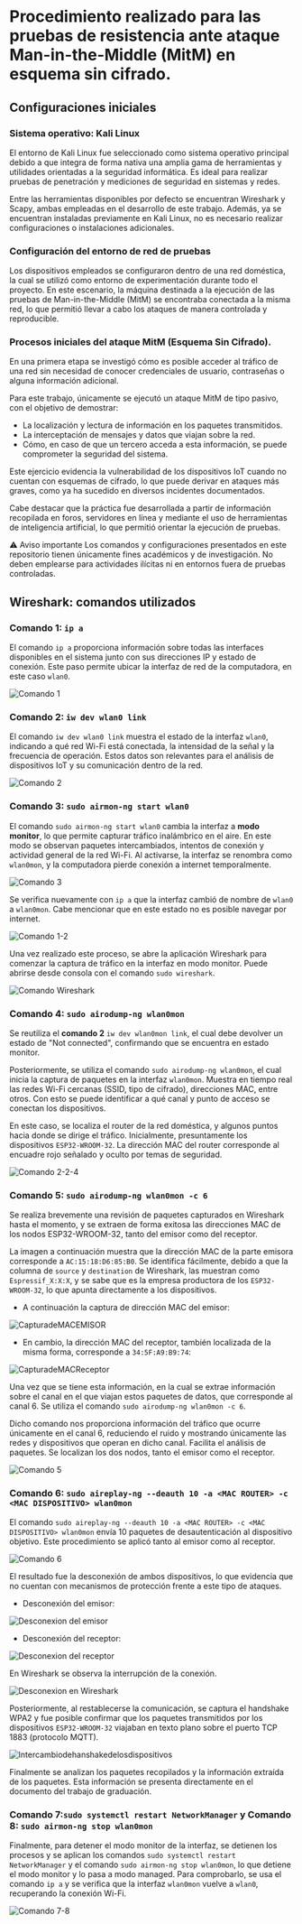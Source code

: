 # Procedimiento realizado para las pruebas de resistencia ante ataque Man-in-the-Middle (MitM) en esquema sin cifrado. 

## Configuraciones iniciales

### Sistema operativo: Kali Linux

El entorno de Kali Linux fue seleccionado como sistema operativo principal debido a que integra de forma nativa una amplia gama de herramientas y utilidades orientadas a la seguridad informática. Es ideal para realizar pruebas de penetración y mediciones de seguridad en sistemas y redes.

Entre las herramientas disponibles por defecto se encuentran Wireshark y Scapy, ambas empleadas en el desarrollo de este trabajo. Además, ya se encuentran instaladas previamente en Kali Linux, no es necesario realizar configuraciones o instalaciones adicionales. 

### Configuración del entorno de red de pruebas

Los dispositivos empleados se configuraron dentro de una red doméstica, la cual se utilizó como entorno de experimentación durante todo el proyecto. En este escenario, la máquina destinada a la ejecución de las pruebas de Man-in-the-Middle (MitM) se encontraba conectada a la misma red, lo que permitió llevar a cabo los ataques de manera controlada y reproducible.

### Procesos iniciales del ataque MitM (Esquema Sin Cifrado). 

En una primera etapa se investigó cómo es posible acceder al tráfico de una red sin necesidad de conocer credenciales de usuario, contraseñas o alguna información adicional.

Para este trabajo, únicamente se ejecutó un ataque MitM de tipo pasivo, con el objetivo de demostrar:

- La localización y lectura de información en los paquetes transmitidos.
- La interceptación de mensajes y datos que viajan sobre la red.
- Cómo, en caso de que un tercero acceda a esta información, se puede comprometer la seguridad del sistema.

Este ejercicio evidencia la vulnerabilidad de los dispositivos IoT cuando no cuentan con esquemas de cifrado, lo que puede derivar en ataques más graves, como ya ha sucedido en diversos incidentes documentados. 

Cabe destacar que la práctica fue desarrollada a partir de información recopilada en foros, servidores en línea y mediante el uso de herramientas de inteligencia artificial, lo que permitió orientar la ejecución de pruebas. 

⚠️ Aviso importante
Los comandos y configuraciones presentados en este repositorio tienen únicamente fines académicos y de investigación. No deben emplearse para actividades ilícitas ni en entornos fuera de pruebas controladas.

## Wireshark: comandos utilizados

### Comando 1: `ip a`

El comando `ip a` proporciona información sobre todas las interfaces disponibles en el sistema junto con sus direcciones IP y estado de conexión. Este paso permite ubicar la interfaz de red de la computadora, en este caso `wlan0`.

![Comando 1](https://github.com/Mariyei/TrabMariaAlvarez/blob/main/Resistencia%20ante%20ataques%20Man-in-the-Middle/Esquema%20Sin%20Cifrado/Material%20visual/Comando%201.png)

### Comando 2: `iw dev wlan0 link`

El comando `iw dev wlan0 link` muestra el estado de la interfaz `wlan0`, indicando a qué red Wi-Fi está conectada, la intensidad de la señal y la frecuencia de operación.  Estos datos son relevantes para el análisis de dispositivos IoT y su comunicación dentro de la red.

![Comando 2](https://github.com/Mariyei/TrabMariaAlvarez/blob/main/Resistencia%20ante%20ataques%20Man-in-the-Middle/Esquema%20Sin%20Cifrado/Material%20visual/Comando%202.png)

### Comando 3: `sudo airmon-ng start wlan0`

El comando `sudo airmon-ng start wlan0` cambia la interfaz a **modo monitor**, lo que permite capturar tráfico inalámbrico en el aire. En este modo se observan paquetes intercambiados, intentos de conexión y actividad general de la red Wi-Fi. Al activarse, la interfaz se renombra como `wlan0mon`, y la computadora pierde conexión a internet temporalmente.

![Comando 3](https://github.com/Mariyei/TrabMariaAlvarez/blob/main/Resistencia%20ante%20ataques%20Man-in-the-Middle/Esquema%20Sin%20Cifrado/Material%20visual/Comando%203.png)

Se verifica nuevamente con `ip a` que la interfaz cambió de nombre de `wlan0` a `wlan0mon`. Cabe mencionar que en este estado no es posible navegar por internet.

![Comando 1-2](https://github.com/Mariyei/TrabMariaAlvarez/blob/main/Resistencia%20ante%20ataques%20Man-in-the-Middle/Esquema%20Sin%20Cifrado/Material%20visual/Comando%201-2.png)

Una vez realizado este proceso, se abre la aplicación Wireshark para comenzar la captura de tráfico en la interfaz en modo monitor. Puede abrirse desde consola con el comando `sudo wireshark`.

![Comando Wireshark](https://github.com/Mariyei/TrabMariaAlvarez/blob/main/Resistencia%20ante%20ataques%20Man-in-the-Middle/Esquema%20Sin%20Cifrado/Material%20visual/Comando%20Wireshark.png)

### Comando 4: `sudo airodump-ng wlan0mon`

Se reutiliza el **comando 2** `iw dev wlan0mon link`, el cual debe devolver un estado de "Not connected", confirmando que se encuentra en estado monitor. 

Posteriormente, se utiliza el comando `sudo airodump-ng wlan0mon`, el cual inicia la captura de paquetes en la interfaz `wlan0mon`. Muestra en tiempo real las redes Wi-Fi cercanas (SSID,  tipo de cifrado), direcciones MAC, entre otros. Con esto se puede identificar a qué canal y punto de acceso se conectan los dispositivos. 

En este caso, se localiza el router de la red doméstica, y algunos puntos hacia donde se dirige el tráfico. Inicialmente, presuntamente los dispositivos `ESP32-WROOM-32`. La dirección MAC del router corresponde al encuadre rojo señalado y oculto por temas de seguridad. 

![Comando 2-2-4](https://github.com/Mariyei/TrabMariaAlvarez/blob/main/Resistencia%20ante%20ataques%20Man-in-the-Middle/Esquema%20Sin%20Cifrado/Material%20visual/Comando%202-2-4.png)

### Comando 5: `sudo airodump-ng wlan0mon -c 6`

Se realiza brevemente una revisión de paquetes capturados en Wireshark hasta el momento, y se extraen de forma exitosa las direcciones MAC de los nodos ESP32-WROOM-32, tanto del emisor como del receptor. 

La imagen a continuación muestra que la dirección MAC de la parte emisora corresponde a `AC:15:18:D6:85:B0`. Se identifica fácilmente, debido a que la columna de `source` y `destination` de Wireshark, las muestran como `Espressif_X:X:X`, y se sabe que es la empresa productora de los `ESP32-WROOM-32`, lo que apunta directamente a los dispositivos. 

- A continuación la captura de dirección MAC del emisor: 
 
![CapturadeMACEMISOR](https://github.com/Mariyei/TrabMariaAlvarez/blob/main/Resistencia%20ante%20ataques%20Man-in-the-Middle/Esquema%20Sin%20Cifrado/Material%20visual/CapturadeMACEMISOR.png)

- En cambio, la dirección MAC del receptor, también localizada de la misma forma, corresponde a `34:5F:A9:B9:74`: 

![CapturadeMACReceptor](https://github.com/Mariyei/TrabMariaAlvarez/blob/main/Resistencia%20ante%20ataques%20Man-in-the-Middle/Esquema%20Sin%20Cifrado/Material%20visual/CapturadeMACReceptor.png) 

Una vez que se tiene esta información, en la cual se extrae información sobre el canal en el que viajan estos paquetes de datos, que corresponde al  canal 6. Se utiliza el comando `sudo airodump-ng wlan0mon -c 6`. 

Dicho comando nos proporciona información del tráfico que ocurre únicamente en el canal 6, reduciendo el ruido y mostrando únicamente las redes y dispositivos que operan en dicho canal. Facilita el análisis de paquetes. Se localizan los dos nodos, tanto el emisor como el receptor. 

![Comando 5](https://github.com/Mariyei/TrabMariaAlvarez/blob/main/Resistencia%20ante%20ataques%20Man-in-the-Middle/Esquema%20Sin%20Cifrado/Material%20visual/Comando%205.png)

### Comando 6: `sudo aireplay-ng --deauth 10 -a <MAC ROUTER> -c <MAC DISPOSITIVO> wlan0mon`

El comando `sudo aireplay-ng --deauth 10 -a <MAC ROUTER> -c <MAC DISPOSITIVO> wlan0mon` envía 10 paquetes de desautenticación al dispositivo objetivo. Este procedimiento se aplicó tanto al emisor como al receptor.

![Comando 6](https://github.com/Mariyei/TrabMariaAlvarez/blob/main/Resistencia%20ante%20ataques%20Man-in-the-Middle/Esquema%20Sin%20Cifrado/Material%20visual/Comando%206.png)

El resultado fue la desconexión de ambos dispositivos, lo que evidencia que no cuentan con mecanismos de protección frente a este tipo de ataques.  

- Desconexión del emisor: 

![Desconexion del emisor](https://github.com/Mariyei/TrabMariaAlvarez/blob/main/Resistencia%20ante%20ataques%20Man-in-the-Middle/Esquema%20Sin%20Cifrado/Material%20visual/Ca%C3%ADda%20desde%20el%20emisor.png)

- Desconexión del receptor: 

![Desconexion del receptor](https://github.com/Mariyei/TrabMariaAlvarez/blob/main/Resistencia%20ante%20ataques%20Man-in-the-Middle/Esquema%20Sin%20Cifrado/Material%20visual/Ca%C3%ADda%20desde%20el%20receptor.png)

En Wireshark se observa la interrupción de la conexión.

![Desconexion en Wireshark](https://github.com/Mariyei/TrabMariaAlvarez/blob/main/Resistencia%20ante%20ataques%20Man-in-the-Middle/Esquema%20Sin%20Cifrado/Material%20visual/ProcesodeDeAuth.png)

Posteriormente, al restablecerse la comunicación, se captura el handshake WPA2 y fue posible confirmar que los paquetes transmitidos por los dispositivos `ESP32-WROOM-32` viajaban en texto plano sobre el puerto TCP 1883 (protocolo MQTT).

![Intercambiodehanshakedelosdispositivos](https://github.com/Mariyei/TrabMariaAlvarez/blob/main/Resistencia%20ante%20ataques%20Man-in-the-Middle/Esquema%20Sin%20Cifrado/Material%20visual/Intercambiodehandshakedelosdispositivos.png)

Finalmente se analizan los paquetes recopilados y la información extraída de los paquetes. Esta información se presenta directamente en el documento del trabajo de graduación. 

### Comando 7:`sudo systemctl restart NetworkManager` y Comando 8: `sudo airmon-ng stop wlan0mon` 

Finalmente, para detener el modo monitor de la interfaz, se detienen los procesos y se aplican los comandos `sudo systemctl restart NetworkManager` y el comando `sudo airmon-ng stop wlan0mon`, lo que detiene el modo monitor y lo pasa a modo managed. Para comprobarlo, se usa el comando `ip a` y se verifica que la interfaz `wlan0mon` vuelve a `wlan0`, recuperando la conexión Wi-Fi. 

![Comando 7-8](https://github.com/Mariyei/TrabMariaAlvarez/blob/main/Resistencia%20ante%20ataques%20Man-in-the-Middle/Esquema%20Sin%20Cifrado/Material%20visual/Comando%207-8.png)















